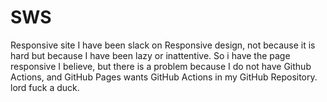 # SWS
Responsive site
I have been slack on Responsive design, not because it is hard but because I have been lazy or inattentive. 
So i have the page responsive I believe, but there is a problem because I do not have Github Actions, and GitHub Pages wants GitHub Actions in my GitHub Repository. lord fuck a duck.